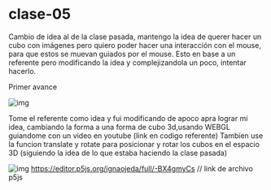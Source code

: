 # clase-05
Cambio de idea al de la clase pasada, mantengo la idea de querer hacer un cubo con imágenes pero quiero poder hacer una interacción con el mouse, para que estos se muevan guiados por el mouse. Esto en base a un referente pero modificando la idea y complejizandola un poco, intentar hacerlo. 

Primer avance

![img](./Img-1) 

Tome el referente como idea y fui modificando de apoco apra lograr mi idea, cambiando la forma a una forma de cubo 3d,usando WEBGL guiandome con un video en youtube (link en codigo referente)
Tambien use la funcion translate y rotate para posicionar y rotar los cubos en el espacio 3D (siguiendo la idea de lo que estaba haciendo la clase pasada)

![img](./Img-2)
https://editor.p5js.org/ignaojeda/full/-BX4gmyCs // link de archivo p5js
